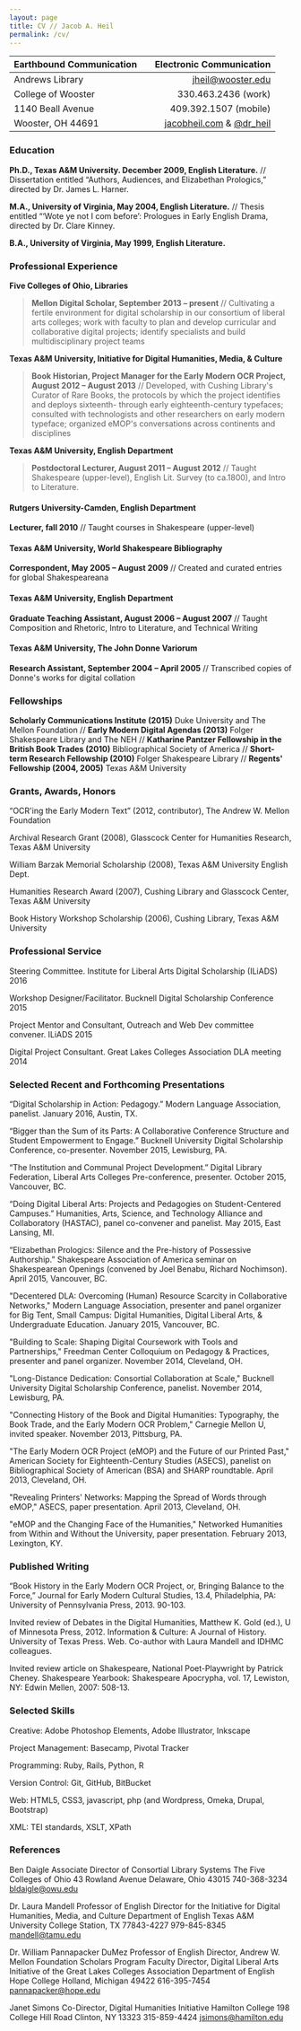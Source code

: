 ```yaml
---
layout: page
title: CV // Jacob A. Heil
permalink: /cv/
---
```


Earthbound Communication   |        |  Electronic Communication
-----  | :---: | -----:
Andrews Library  | | [jheil@wooster.edu](mailto:jheil@wooster.edu)
College of Wooster  | | 330.463.2436 (work)
1140 Beall Avenue  | | 409.392.1507 (mobile)
Wooster, OH 44691  | | [jacobheil.com](http://jacobheil.com/) &  [@dr_heil](https://twitter.com/dr_heil)

### Education

**Ph.D., Texas A&M University. December 2009, English Literature.** // Dissertation entitled “Authors, Audiences, and Elizabethan Prologics,” directed by Dr. James L. Harner.
 
**M.A., University of Virginia, May 2004, English Literature.** // Thesis entitled “‘Wote ye not I com before’: Prologues in Early English Drama, directed by Dr. Clare Kinney.

**B.A., University of Virginia, May 1999, English Literature.**

### Professional Experience

**Five Colleges of Ohio, Libraries**

> **Mellon Digital Scholar, September 2013 – present** // Cultivating a fertile environment for digital scholarship in our consortium of liberal arts colleges; work with faculty to plan and develop curricular and collaborative digital projects; identify specialists and build multidisciplinary project teams

**Texas A&M University, Initiative for Digital Humanities, Media, & Culture**

> **Book Historian, Project Manager for the Early Modern OCR Project, August 2012 – August 2013** // Developed, with Cushing Library's Curator of Rare Books, the protocols by which the project identifies and deploys sixteenth- through early eighteenth-century typefaces; consulted with technologists and other researchers on early modern typeface; organized eMOP's conversations across continents and disciplines 

**Texas A&M University, English Department**

> **Postdoctoral Lecturer, August 2011 – August 2012** // Taught Shakespeare (upper-level), English Lit. Survey (to ca.1800), and Intro to Literature. 

#### Rutgers University-Camden, English Department 
**Lecturer, fall 2010** // Taught courses in Shakespeare (upper-level)

#### Texas A&M University, World Shakespeare Bibliography
**Correspondent, May 2005 – August 2009** // Created and curated entries for global Shakespeareana  

#### Texas A&M University, English Department
**Graduate Teaching Assistant, August 2006 – August 2007** // Taught Composition and Rhetoric, Intro to Literature, and Technical Writing

#### Texas A&M University, The John Donne Variorum
**Research Assistant, September 2004 – April 2005** // Transcribed copies of Donne's works for digital collation

### Fellowships

**Scholarly Communications Institute (2015)** Duke University and The Mellon Foundation  // **Early Modern Digital Agendas (2013)** Folger Shakespeare Library and The NEH // **Katharine Pantzer Fellowship in the British Book Trades (2010)** Bibliographical Society of America // **Short-term Research Fellowship (2010)** Folger Shakespeare Library // **Regents' Fellowship (2004, 2005)** Texas A&M University

### Grants, Awards, Honors

“OCR'ing the Early Modern Text” (2012, contributor), The Andrew W. Mellon Foundation 

Archival Research Grant (2008), Glasscock Center for Humanities Research, Texas A&M University

William Barzak Memorial Scholarship (2008), Texas A&M University English Dept.

Humanities Research Award (2007), Cushing Library and Glasscock Center, Texas A&M University

Book History Workshop Scholarship (2006), Cushing Library, Texas A&M University

### Professional Service

Steering Committee. Institute for Liberal Arts Digital Scholarship (ILiADS) 2016

Workshop Designer/Facilitator. Bucknell Digital Scholarship Conference 2015

Project Mentor and Consultant, Outreach and Web Dev committee convener. ILiADS 2015

Digital Project Consultant. Great Lakes Colleges Association DLA meeting 2014

### Selected Recent and Forthcoming Presentations

“Digital Scholarship in Action: Pedagogy.” Modern Language Association, panelist. January 2016, Austin, TX. 

“Bigger than the Sum of its Parts: A Collaborative Conference Structure and Student Empowerment to Engage.” Bucknell University Digital Scholarship Conference, co-presenter. November 2015, Lewisburg, PA. 

“The Institution and Communal Project Development.” Digital Library Federation, Liberal Arts Colleges Pre-conference, presenter. October 2015, Vancouver, BC. 

 “Doing Digital Liberal Arts: Projects and Pedagogies on Student-Centered Campuses.” Humanities, Arts, Science, and Technology Alliance and Collaboratory (HASTAC), panel co-convener and panelist. May 2015, East Lansing, MI. 

“Elizabethan Prologics: Silence and the Pre-history of Possessive Authorship.” Shakespeare Association of America seminar on Shakespearean Openings (convened by Joel Benabu, Richard Nochimson). April 2015, Vancouver, BC. 

"Decentered DLA: Overcoming (Human) Resource Scarcity in Collaborative Networks," Modern Language Association, presenter and panel organizer for Big Tent, Small Campus: Digital Humanities, Digital Liberal Arts, & Undergraduate Education. January 2015, Vancouver, BC. 

"Building to Scale: Shaping Digital Coursework with Tools and Partnerships," Freedman Center Colloquium on Pedagogy & Practices, presenter and panel organizer. November 2014, Cleveland, OH. 

"Long-Distance Dedication: Consortial Collaboration at Scale," Bucknell University Digital Scholarship Conference, panelist. November 2014, Lewisburg, PA. 

"Connecting History of the Book and Digital Humanities: Typography, the Book Trade, and the Early Modern OCR Problem," Carnegie Mellon U, invited speaker. November 2013, Pittsburg, PA. 

"The Early Modern OCR Project (eMOP) and the Future of our Printed Past," American Society for Eighteenth-Century Studies (ASECS), panelist on Bibliographical Society of American (BSA) and SHARP roundtable. April 2013, Cleveland, OH.

"Revealing Printers' Networks: Mapping the Spread of Words through eMOP," ASECS, paper presentation. April 2013, Cleveland, OH.

"eMOP and the Changing Face of the Humanities,"  Networked Humanities from Within and Without the University, paper presentation. February 2013, Lexington, KY.

### Published Writing 

“Book History in the Early Modern OCR Project, or, Bringing Balance to the Force,” Journal for Early Modern Cultural Studies, 13.4, Philadelphia, PA: University of Pennsylvania Press, 2013. 90-103. 

Invited review of Debates in the Digital Humanities, Matthew K. Gold (ed.), U of Minnesota Press, 2012. Information & Culture: A Journal of History. University of Texas Press. Web. Co-author with Laura Mandell and IDHMC colleagues. 

Invited review article on Shakespeare, National Poet-Playwright by Patrick Cheney. Shakespeare Yearbook: Shakespeare Apocrypha, vol. 17, Lewiston, NY: Edwin Mellen, 2007: 508-13.

### Selected Skills

Creative: 		Adobe Photoshop Elements, Adobe Illustrator, Inkscape

Project Management: 	Basecamp, Pivotal Tracker

Programming: 		Ruby, Rails, Python, R

Version Control: 	Git, GitHub, BitBucket

Web: 			HTML5, CSS3, javascript, php (and Wordpress, Omeka, Drupal, Bootstrap)

XML: 			TEI standards, XSLT, XPath


### References

Ben Daigle
Associate Director of Consortial Library Systems
The Five Colleges of Ohio
43 Rowland Avenue
Delaware, Ohio 43015
740-368-3234
bldaigle@owu.edu

Dr. Laura Mandell
Professor of English 
Director for the Initiative for Digital Humanities, Media, and Culture
Department of English
Texas A&M University
College Station, TX 77843-4227
979-845-8345
mandell@tamu.edu

Dr. William Pannapacker 
DuMez Professor of English
Director, Andrew W. Mellon Foundation Scholars Program
Faculty Director, Digital Liberal Arts Initiative of the Great Lakes Colleges Association
Department of English
Hope College
Holland, Michigan 49422
616-395-7454
pannapacker@hope.edu

Janet Simons
Co-Director, Digital Humanities Initiative
Hamilton College
198 College Hill Road
Clinton, NY 13323
315-859-4424
jsimons@hamilton.edu

